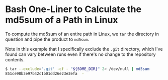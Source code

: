 # Bash One-Liner to Calculate the md5sum of a Path in Linux

To compute the md5sum of an entire path in Linux, we `tar` the directory in question and pipe the product to `md5sum`.

Note in this example that I specifically exclude the `.git` directory, which I've found can vary between runs even if there's no change to the repository contents.

```bash
$ tar --exclude='.git' -cf - "${SOME_DIR}" 2> /dev/null | md5sum
851ce98b3e97b42c1b01dd26e23e2efa  -
```
